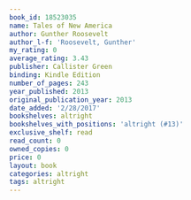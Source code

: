 ```yaml
---
book_id: 18523035
name: Tales of New America
author: Gunther Roosevelt
author_l-f: 'Roosevelt, Gunther'
my_rating: 0
average_rating: 3.43
publisher: Callister Green
binding: Kindle Edition
number_of_pages: 243
year_published: 2013
original_publication_year: 2013
date_added: '2/28/2017'
bookshelves: altright
bookshelves_with_positions: 'altright (#13)'
exclusive_shelf: read
read_count: 0
owned_copies: 0
price: 0
layout: book
categories: altright
tags: altright
---
```

